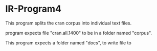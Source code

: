 # IR-Program4 
This program splits the cran corpus into individual text files.


program expects file "cran.all.1400" to be in a folder named "corpus".

This program expects a folder named "docs", to write file to
